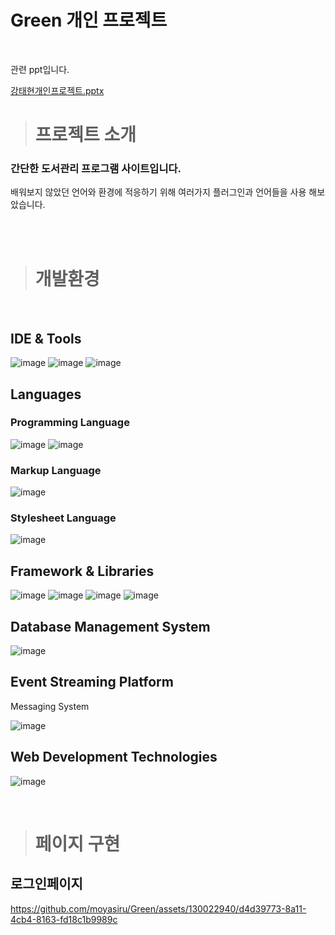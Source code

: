 # Green 개인 프로젝트

<br>

관련 ppt입니다.

[강태현개인프로젝트.pptx](https://github.com/moyasiru/Green/files/12246482/default.pptx)


><h1>프로젝트 소개</h1>


<h3>간단한 도서관리 프로그램 사이트입니다.</h3>

배워보지 않았던 언어와 환경에 적응하기 위해 여러가지 플러그인과 언어들을 사용 해보았습니다.

<br>
<br>

><h1>개발환경</h1>
<br>
<h2>IDE & Tools</h2>

<div style="background-color👨‍👩‍👧">
  
![image](https://github.com/moyasiru/projectLookLike/assets/130022940/1050d6ee-18ca-49ee-8c1c-648f4df81cb0)
![image](https://github.com/moyasiru/projectLookLike/assets/130022940/eda00831-85df-4eac-b830-772ac7ca425e)
![image](https://github.com/moyasiru/Green/assets/130022940/54dce491-219e-4dd1-b185-443ac07e40b9)



</div>
<h2>Languages</h2>

<h3>Programming Language</h3>

![image](https://github.com/moyasiru/projectLookLike/assets/130022940/eb753610-73c3-4905-ae9d-392ff62edac8)
![image](https://github.com/moyasiru/projectLookLike/assets/130022940/8b626ad9-484c-442c-aa5d-e4644c1ceaed)


<h3>Markup Language</h3>

![image](https://github.com/moyasiru/projectLookLike/assets/130022940/4111e13d-bc84-4b01-b444-077621802d38)

<h3>Stylesheet Language</h3>

![image](https://github.com/moyasiru/projectLookLike/assets/130022940/3ac5fb84-5c51-4992-bf07-42fb4f78ea71)


<h2>Framework & Libraries</h2>

![image](https://github.com/moyasiru/projectLookLike/assets/130022940/90cadd77-2aec-48c3-b72e-2d354cfbf1a4)
![image](https://github.com/moyasiru/projectLookLike/assets/130022940/48e9981b-9a49-4da2-ae94-68037fbe0636)
![image](https://github.com/moyasiru/Green/assets/130022940/a7d376b5-ce51-4150-8e61-41700f424dc3)
![image](https://github.com/moyasiru/projectLookLike/assets/130022940/4c8d4b3d-c700-4549-9f37-1ec1eec74ae6)


<h2>Database Management System</h2>

![image](https://github.com/moyasiru/projectLookLike/assets/130022940/3edff365-d266-47c9-8ac3-baf030a886b2)

<h2>Event Streaming Platform</h2>

Messaging System

![image](https://github.com/moyasiru/Green/assets/130022940/559d0148-1f98-49c9-888b-e0647005d2a8)


<h2>Web Development Technologies</h2>

![image](https://github.com/moyasiru/projectLookLike/assets/130022940/37c15f37-442b-4c35-b09d-c624486369e0)

<br>

><h1>페이지 구현</h1>

<h2>로그인페이지</h2>


https://github.com/moyasiru/Green/assets/130022940/d4d39773-8a11-4cb4-8163-fd18c1b9989c

